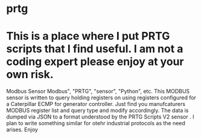 # prtg
# This is a place where I put PRTG scripts that I find useful. I am not a coding expert please enjoy at your own risk.

Modbus Sensor
Modbus", "PRTG", "sensor", "Python", etc.
This MODBUS sensor is written to query holding registers on using registers configured for a Caterpillar ECMP for generator controller. Just find you manufcaturers MODBUS register list and query type and modify accordingly. The data is dumped via JSON to a format understood by the PRTG Scripts V2 sensor . I plan to write something similar for otehr industrial protocols as the need arises. Enjoy
